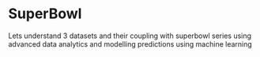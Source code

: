 # SuperBowl
Lets understand 3 datasets and their coupling with superbowl series using advanced data analytics and modelling predictions using machine learning
